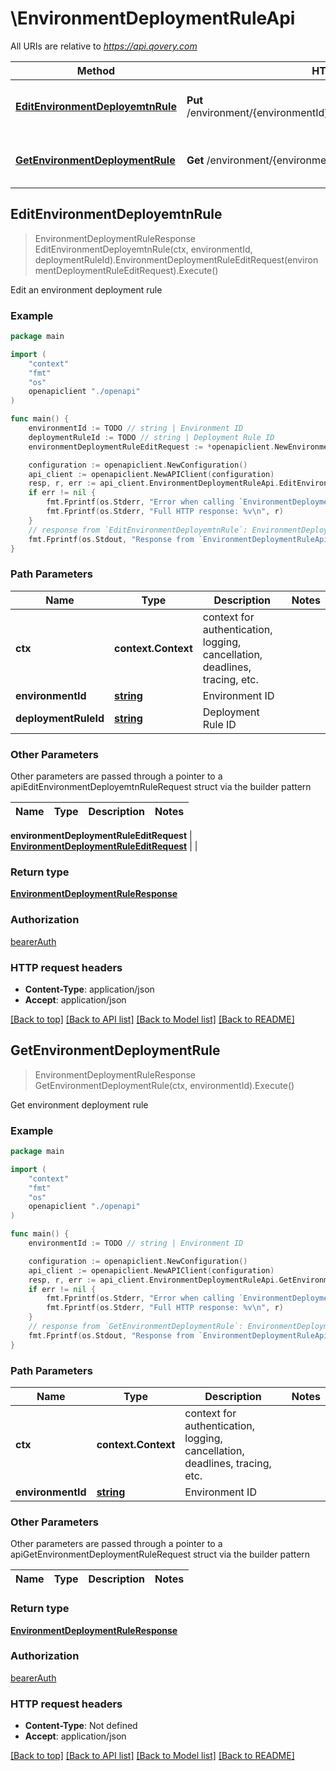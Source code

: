# \EnvironmentDeploymentRuleApi

All URIs are relative to *https://api.qovery.com*

Method | HTTP request | Description
------------- | ------------- | -------------
[**EditEnvironmentDeployemtnRule**](EnvironmentDeploymentRuleApi.md#EditEnvironmentDeployemtnRule) | **Put** /environment/{environmentId}/deploymentRule/{deploymentRuleId} | Edit an environment deployment rule
[**GetEnvironmentDeploymentRule**](EnvironmentDeploymentRuleApi.md#GetEnvironmentDeploymentRule) | **Get** /environment/{environmentId}/deploymentRule | Get environment deployment rule



## EditEnvironmentDeployemtnRule

> EnvironmentDeploymentRuleResponse EditEnvironmentDeployemtnRule(ctx, environmentId, deploymentRuleId).EnvironmentDeploymentRuleEditRequest(environmentDeploymentRuleEditRequest).Execute()

Edit an environment deployment rule

### Example

```go
package main

import (
    "context"
    "fmt"
    "os"
    openapiclient "./openapi"
)

func main() {
    environmentId := TODO // string | Environment ID
    deploymentRuleId := TODO // string | Deployment Rule ID
    environmentDeploymentRuleEditRequest := *openapiclient.NewEnvironmentDeploymentRuleEditRequest() // EnvironmentDeploymentRuleEditRequest |  (optional)

    configuration := openapiclient.NewConfiguration()
    api_client := openapiclient.NewAPIClient(configuration)
    resp, r, err := api_client.EnvironmentDeploymentRuleApi.EditEnvironmentDeployemtnRule(context.Background(), environmentId, deploymentRuleId).EnvironmentDeploymentRuleEditRequest(environmentDeploymentRuleEditRequest).Execute()
    if err != nil {
        fmt.Fprintf(os.Stderr, "Error when calling `EnvironmentDeploymentRuleApi.EditEnvironmentDeployemtnRule``: %v\n", err)
        fmt.Fprintf(os.Stderr, "Full HTTP response: %v\n", r)
    }
    // response from `EditEnvironmentDeployemtnRule`: EnvironmentDeploymentRuleResponse
    fmt.Fprintf(os.Stdout, "Response from `EnvironmentDeploymentRuleApi.EditEnvironmentDeployemtnRule`: %v\n", resp)
}
```

### Path Parameters


Name | Type | Description  | Notes
------------- | ------------- | ------------- | -------------
**ctx** | **context.Context** | context for authentication, logging, cancellation, deadlines, tracing, etc.
**environmentId** | [**string**](.md) | Environment ID | 
**deploymentRuleId** | [**string**](.md) | Deployment Rule ID | 

### Other Parameters

Other parameters are passed through a pointer to a apiEditEnvironmentDeployemtnRuleRequest struct via the builder pattern


Name | Type | Description  | Notes
------------- | ------------- | ------------- | -------------


 **environmentDeploymentRuleEditRequest** | [**EnvironmentDeploymentRuleEditRequest**](EnvironmentDeploymentRuleEditRequest.md) |  | 

### Return type

[**EnvironmentDeploymentRuleResponse**](EnvironmentDeploymentRuleResponse.md)

### Authorization

[bearerAuth](../README.md#bearerAuth)

### HTTP request headers

- **Content-Type**: application/json
- **Accept**: application/json

[[Back to top]](#) [[Back to API list]](../README.md#documentation-for-api-endpoints)
[[Back to Model list]](../README.md#documentation-for-models)
[[Back to README]](../README.md)


## GetEnvironmentDeploymentRule

> EnvironmentDeploymentRuleResponse GetEnvironmentDeploymentRule(ctx, environmentId).Execute()

Get environment deployment rule

### Example

```go
package main

import (
    "context"
    "fmt"
    "os"
    openapiclient "./openapi"
)

func main() {
    environmentId := TODO // string | Environment ID

    configuration := openapiclient.NewConfiguration()
    api_client := openapiclient.NewAPIClient(configuration)
    resp, r, err := api_client.EnvironmentDeploymentRuleApi.GetEnvironmentDeploymentRule(context.Background(), environmentId).Execute()
    if err != nil {
        fmt.Fprintf(os.Stderr, "Error when calling `EnvironmentDeploymentRuleApi.GetEnvironmentDeploymentRule``: %v\n", err)
        fmt.Fprintf(os.Stderr, "Full HTTP response: %v\n", r)
    }
    // response from `GetEnvironmentDeploymentRule`: EnvironmentDeploymentRuleResponse
    fmt.Fprintf(os.Stdout, "Response from `EnvironmentDeploymentRuleApi.GetEnvironmentDeploymentRule`: %v\n", resp)
}
```

### Path Parameters


Name | Type | Description  | Notes
------------- | ------------- | ------------- | -------------
**ctx** | **context.Context** | context for authentication, logging, cancellation, deadlines, tracing, etc.
**environmentId** | [**string**](.md) | Environment ID | 

### Other Parameters

Other parameters are passed through a pointer to a apiGetEnvironmentDeploymentRuleRequest struct via the builder pattern


Name | Type | Description  | Notes
------------- | ------------- | ------------- | -------------


### Return type

[**EnvironmentDeploymentRuleResponse**](EnvironmentDeploymentRuleResponse.md)

### Authorization

[bearerAuth](../README.md#bearerAuth)

### HTTP request headers

- **Content-Type**: Not defined
- **Accept**: application/json

[[Back to top]](#) [[Back to API list]](../README.md#documentation-for-api-endpoints)
[[Back to Model list]](../README.md#documentation-for-models)
[[Back to README]](../README.md)

